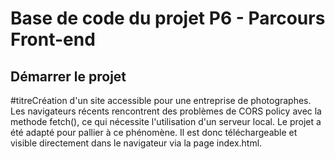 # Base de code du projet P6 - Parcours Front-end

## Démarrer le projet

#titreCréation d'un site accessible pour une entreprise de photographes.  
Les navigateurs récents rencontrent des problèmes de CORS policy avec la methode fetch(), ce qui nécessite l'utilisation d'un serveur local.
Le projet a été adapté pour pallier à ce phénomène. Il est donc téléchargeable et visible directement dans le navigateur via la page index.html.

